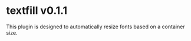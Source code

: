 textfill v0.1.1
===============

This plugin is designed to automatically resize fonts based on a container size.
